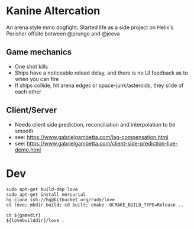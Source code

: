 # Kanine Altercation

An arena style mmo dogfight. Started life as a side project on Helix's Perisher offsite between @prunge and @jeeva

## Game mechanics

 - One shot kills
 - Ships have a noticeable reload delay, and there is no UI feedback as to when you can fire
 - If ships collide, hit arena edges or space-junk/asteroids, they slide of each other

## Client/Server
 - Needs client side prediction, reconciliation and interpolation to be smooth
 - see: https://www.gabrielgambetta.com/lag-compensation.html
 - see: https://www.gabrielgambetta.com/client-side-prediction-live-demo.html

# Dev

    sudo apt-get build-dep love
    sudo apt-get install mercurial
    hg clone ssh://hg@bitbucket.org/rude/love
    cd love; mkdir build; cd built; cmake -DCMAKE_BUILD_TYPE=Release ..

    cd ${gamedir}
    ${lovebuilddir}/love .
